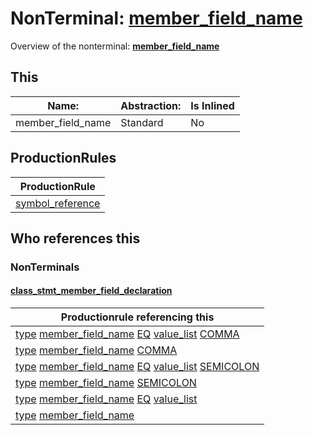 # NonTerminal: **[member_field_name](./member_field_name.md)**

Overview of the nonterminal: **[member_field_name](./member_field_name.md)**



## This

| Name:                | Abstraction:    | Is Inlined |
| -------------------- | --------------- | ---------- |
| member_field_name | Standard | No |



## ProductionRules

| ProductionRule |
| ---- |
| [symbol_reference](./symbol_reference.md)  |




## Who references this

### NonTerminals


#### [class_stmt_member_field_declaration](./../Grammar/class_stmt_member_field_declaration.md)

| Productionrule referencing this                      |
| ---------------------------------------------------- |
| [type](./type.md) [member_field_name](./member_field_name.md) [EQ](./../Lexicon/EQ.md) [value_list](./value_list.md) [COMMA](./../Lexicon/COMMA.md)  |
| [type](./type.md) [member_field_name](./member_field_name.md) [COMMA](./../Lexicon/COMMA.md)  |
| [type](./type.md) [member_field_name](./member_field_name.md) [EQ](./../Lexicon/EQ.md) [value_list](./value_list.md) [SEMICOLON](./../Lexicon/SEMICOLON.md)  |
| [type](./type.md) [member_field_name](./member_field_name.md) [SEMICOLON](./../Lexicon/SEMICOLON.md)  |
| [type](./type.md) [member_field_name](./member_field_name.md) [EQ](./../Lexicon/EQ.md) [value_list](./value_list.md)  |
| [type](./type.md) [member_field_name](./member_field_name.md)  |



